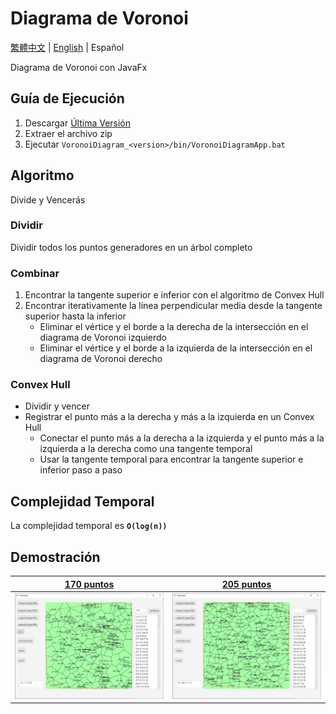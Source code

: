 # Diagrama de Voronoi

[繁體中文](./README_TC.md) | [English](../../README.md) | Español

Diagrama de Voronoi con JavaFx

## Guía de Ejecución

1. Descargar [Última Versión](https://github.com/dockyu/VoronoiDiagram/releases/latest)
2. Extraer el archivo zip
3. Ejecutar `VoronoiDiagram_<version>/bin/VoronoiDiagramApp.bat`

## Algoritmo
Divide y Vencerás

### Dividir
Dividir todos los puntos generadores en un árbol completo

### Combinar

1. Encontrar la tangente superior e inferior con el algoritmo de Convex Hull
2. Encontrar iterativamente la línea perpendicular media desde la tangente superior hasta la inferior
    + Eliminar el vértice y el borde a la derecha de la intersección en el diagrama de Voronoi izquierdo
    + Eliminar el vértice y el borde a la izquierda de la intersección en el diagrama de Voronoi derecho

### Convex Hull
+ Dividir y vencer
+ Registrar el punto más a la derecha y más a la izquierda en un Convex Hull
    + Conectar el punto más a la derecha a la izquierda y el punto más a la izquierda a la derecha como una tangente temporal
    + Usar la tangente temporal para encontrar la tangente superior e inferior paso a paso

## Complejidad Temporal
La complejidad temporal es **`O(log(n))`**

## Demostración
|[170 puntos](../../test/170_points.txt)|[205 puntos](../../test/205_points.txt)|
|-|-|
|![170 puntos](../pic/170GP.png)|![205 puntos](../pic/205GP.png)|
